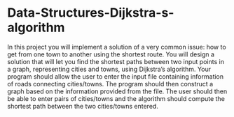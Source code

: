 # Data-Structures-Dijkstra-s-algorithm
In this project you will implement a solution of a very common issue: how  to get from one town to another using the shortest route.
You will design a solution that will let you find the shortest paths between  two input points in a graph, representing cities and towns, using Dijkstra’s  algorithm. Your program should allow the user to enter the input file  containing information of roads connecting cities/towns. The program  should then construct a graph based on the information provided from the  file. The user should then be able to enter pairs of cities/towns and the  algorithm should compute the shortest path between the two cities/towns  entered.
